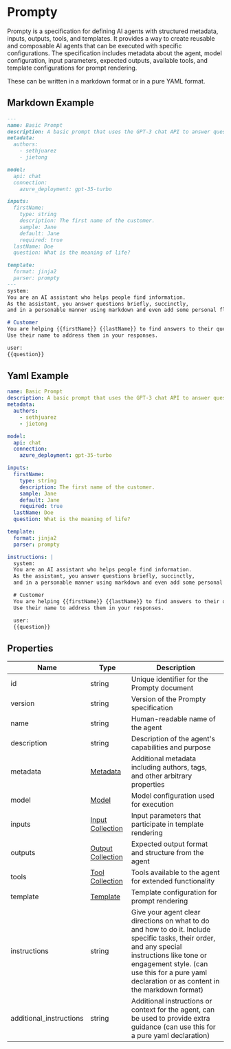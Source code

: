 # Prompty

Prompty is a specification for defining AI agents with structured metadata, inputs, outputs, tools, and templates.
It provides a way to create reusable and composable AI agents that can be executed with specific configurations.
The specification includes metadata about the agent, model configuration, input parameters, expected outputs,
available tools, and template configurations for prompt rendering.

These can be written in a markdown format or in a pure YAML format.

## Markdown Example

```markdown
---
name: Basic Prompt
description: A basic prompt that uses the GPT-3 chat API to answer questions
metadata:
  authors:
    - sethjuarez
    - jietong

model:
  api: chat
  connection:
    azure_deployment: gpt-35-turbo

inputs:
  firstName:
    type: string
    description: The first name of the customer.
    sample: Jane
    default: Jane
    required: true
  lastName: Doe
  question: What is the meaning of life?

template:
  format: jinja2
  parser: prompty
---
system:
You are an AI assistant who helps people find information.
As the assistant, you answer questions briefly, succinctly,
and in a personable manner using markdown and even add some personal flair with appropriate emojis.

# Customer
You are helping {{firstName}} {{lastName}} to find answers to their questions.
Use their name to address them in your responses.

user:
{{question}}
```

## Yaml Example

```yaml
name: Basic Prompt
description: A basic prompt that uses the GPT-3 chat API to answer questions
metadata:
  authors:
    - sethjuarez
    - jietong

model:
  api: chat
  connection:
    azure_deployment: gpt-35-turbo

inputs:
  firstName:
    type: string
    description: The first name of the customer.
    sample: Jane
    default: Jane
    required: true
  lastName: Doe
  question: What is the meaning of life?

template:
  format: jinja2
  parser: prompty

instructions: |
  system:
  You are an AI assistant who helps people find information.
  As the assistant, you answer questions briefly, succinctly,
  and in a personable manner using markdown and even add some personal flair with appropriate emojis.

  # Customer
  You are helping {{firstName}} {{lastName}} to find answers to their questions.
  Use their name to address them in your responses.

  user:
  {{question}}
```


## Properties

| Name | Type | Description |
| ---- | ---- | ----------- |
| id |  string | Unique identifier for the Prompty document |
| version |  string | Version of the Prompty specification |
| name |  string | Human-readable name of the agent |
| description |  string | Description of the agent&#39;s capabilities and purpose |
| metadata |  [Metadata](metadata.md) | Additional metadata including authors, tags, and other arbitrary properties |
| model |  [Model](model.md) | Model configuration used for execution |
| inputs |  [Input Collection](inputs.md) | Input parameters that participate in template rendering |
| outputs |  [Output Collection](outputs.md) | Expected output format and structure from the agent |
| tools |  [Tool Collection](tools.md) | Tools available to the agent for extended functionality |
| template |  [Template](template.md) | Template configuration for prompt rendering |
| instructions |  string | Give your agent clear directions on what to do and how to do it. Include specific tasks, their order, and any special instructions like tone or engagement style. (can use this for a pure yaml declaration or as content in the markdown format) |
| additional_instructions |  string | Additional instructions or context for the agent, can be used to provide extra guidance (can use this for a pure yaml declaration) |


